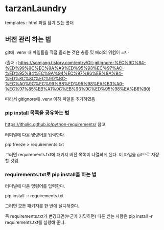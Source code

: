 # tarzanLaundry

templates : html 파일 담겨 있는 폴더

## 버전 관리 하는 법

git에 .venv 내 파일들을 직접 올리는 것은 충돌 및 에러의 위험이 크다

(출처 : https://somjang.tistory.com/entry/Git-gitignore-%EC%9D%84-%ED%99%9C%EC%9A%A9%ED%95%98%EC%97%AC-%ED%95%84%EC%9A%94%EC%97%86%EB%8A%94-%ED%8C%8C%EC%9D%BC-%EC%A0%9C%EC%99%B8%ED%95%98%EA%B3%A0-%EC%97%85%EB%A1%9C%EB%93%9C%ED%95%98%EA%B8%B0)

따라서 gitignore에 .venv 이하 파일을 추가하였음

### pip install 목록을 공유하는 법

https://itholic.github.io/python-requirements/ 참고

터미널에 다음 명령어를 입력한다.

pip freeze > requirements.txt

그러면 requirements.txt에 패키지 버전 목록이 나열되게 된다. 이 파일을 git으로 저장할 것임

### requirements.txt로 pip install을 하는 법

터미널에 다음 명령어를 입력한다.

pip install -r requirements.txt

그러면 모든 패키지를 한 번에 설치해준다.

즉 requirements.txt가 변경되면(누군가 커밋하면) 다른 받는 사람은 pip install -r requirements.txt를 실행해 준다.
